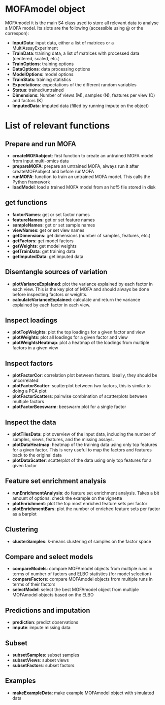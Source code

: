 # MOFAmodel object
MOFAmodel it is the main S4 class used to store all relevant data to analyse a MOFA model. Its slots are the following (accessible using @ or the correspon):
* **InputData**: input data, either a list of matrices or a MultiAssayExperiment
* **TrainData**: training data, a list of matrices with processed data (centered, scaled, etc.)
* **TrainOptions**: training options
* **DataOptions**: data processing options
* **ModelOptions**: model options
* **TrainStats**: training statistics
* **Expectations**: expectations of the different random variables
* **Status**: trained/untrained
* **Dimensions**: Number of views (M), samples (N), features per view (D) and factors (K)
* **ImputedData**: imputed data (filled by running impute on the object)


# List of relevant functions

## Prepare and run MOFA
* **createMOFAobject**: first function to create an untrained MOFA model from input multi-omics data  
* **prepareMOFA**: prepare an untrained MOFA, always run it after createMOFAobject and before runMOFA  
* **runMOFA**: function to train an untrained MOFA model. This calls the Python framework  
* **loadModel**: load a trained MOFA model from an hdf5 file stored in disk  

## get functions
* **factorNames**: get or set factor names  
* **featureNames**: get or set feature names  
* **sampleNames**: get or set sample names  
* **viewNames**: get or set view names  
* **getDimensions**: get dimensions (number of samples, features, etc.)  
* **getFactors**: get model factors  
* **getWeights**: get model weights  
* **getTrainData**: get training data  
* **getImputedData**: get imputed data  

## Disentangle sources of variation
* **plotVarianceExplained**: plot the variance explained by each factor in each view. This is the key plot of MOFA and should always be done before inspecting factors or weights.
* **calculateVarianceExplained**: calculate and return the variance explained by each factor in each view.

## Inspect loadings
* **plotTopWeights**: plot the top loadings for a given factor and view  
* **plotWeights**: plot all loadings for a given factor and view  
* **plotWeightsHeatmap**: plot a heatmap of the loadings from multiple factors in a given view

## Inspect factors
* **plotFactorCor**: correlation plot between factors. Ideally, they should be uncorrelated  
* **plotFactorScatter**: scatterplot between two factors, this is similar to doing a PCA plot  
* **plotFactorScatters**: pairwise combination of scatterplots between multiple factors  
* **plotFactorBeeswarm**: beeswarm plot for a single factor  

## Inspect the data
* **plotTilesData**: plot overview of the input data, including the number of samples, views, features, and the missing assays.
* **plotDataHeatmap**: heatmap of the training data using only top features for a given factor. This is very useful to map the factors and features back to the original data  
* **plotDataScatter**: scatterplot of the data using only top features for a given factor  

## Feature set enrichment analysis
* **runEnrichmentAnalysis**: do feature set enrichment analysis. Takes a bit amount of options, check the example on the vignette
* **plotEnrichment**: plot the top most enriched feature sets per factor
* **plotEnrichmentBars**: plot the number of enriched feature sets per factor as a barplot

## Clustering
* **clusterSamples**: k-means clustering of samples on the factor space

## Compare and select models
* **compareModels**: compare MOFAmodel objects from multiple runs in terms of number of factors and ELBO statistics (for model selection)
* **compareFactors**: compare MOFAmodel objects from multiple runs in terms of their factors
* **selectModel**: select the best MOFAmodel object from multiple MOFAmodel objects based on the ELBO

## Predictions and imputation
* **prediction**: predict observations
* **impute**: impute missing data

## Subset
* **subsetSamples**: subset samples
* **subsetViews**:  subset views
* **subsetFactors**: subset factors

## Examples
* **makeExampleData**: make example MOFAmodel object with simulated data



